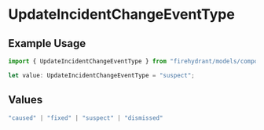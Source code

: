# UpdateIncidentChangeEventType

## Example Usage

```typescript
import { UpdateIncidentChangeEventType } from "firehydrant/models/components";

let value: UpdateIncidentChangeEventType = "suspect";
```

## Values

```typescript
"caused" | "fixed" | "suspect" | "dismissed"
```